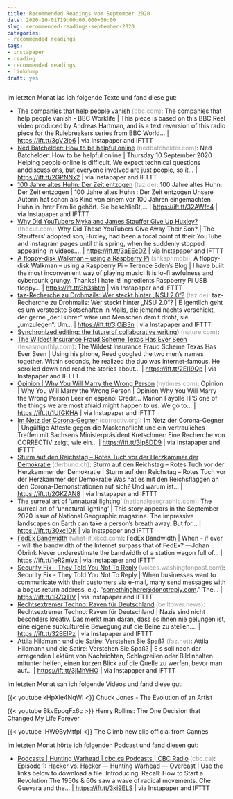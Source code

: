 ```yaml
---
title: Recommended Readings vom September 2020
date: 2020-10-01T19:00:00.000+00:00
slug: recommended-readings-september-2020
categories:
- recommended readings
tags:
- instapaper
- reading
- recommended readings
- linkdump
draft: yes
---
```


Im letzten Monat las ich folgende Texte und fand diese gut:

- [The companies that help people vanish](https://www.bbc.com/worklife/article/20200903-the-companies-that-help-people-vanish) <span style="color: #999999;">(bbc.com)</span>: The companies that help people vanish - BBC Worklife | This piece is based on this BBC Reel video produced by Andreas Hartman, and is a text reversion of this radio piece for the Rulebreakers series from BBC World… | https://ift.tt/3gV2lb6 | via Instapaper and IFTTT
- [Ned Batchelder: How to be helpful online](https://nedbatchelder.com//blog/202009/how_to_be_helpful_online.html) <span style="color: #999999;">(nedbatchelder.com)</span>: Ned Batchelder: How to be helpful online | Thursday 10 September 2020 Helping people online is difficult. We expect technical questions anddiscussions, but everyone involved are just people, so it… | https://ift.tt/2GPNNx2 | via Instapaper and IFTTT
- [100 Jahre altes Huhn: Der Zeit entzogen](https://taz.de/100-Jahre-altes-Huhn/!5711021/) <span style="color: #999999;">(taz.de)</span>: 100 Jahre altes Huhn: Der Zeit entzogen | 100 Jahre altes Huhn : Der Zeit entzogen Unsere Autorin hat schon als Kind von einem vor 100 Jahren eingemachten Huhn in ihrer Familie gehört. Sie beschließt,… | https://ift.tt/32AWfc4 | via Instapaper and IFTTT
- [Why Did YouTubers Myka and James Stauffer Give Up Huxley?](https://www.thecut.com/2020/08/youtube-myka-james-stauffer-huxley-adoption.html) <span style="color: #999999;">(thecut.com)</span>: Why Did These YouTubers Give Away Their Son? | The Stauffers’ adopted son, Huxley, had been a focal point of their YouTube and Instagram pages until this spring, when he suddenly stopped appearing in videos.… | https://ift.tt/3aEEcDZ | via Instapaper and IFTTT
- [A floppy-disk Walkman – using a Raspberry Pi](https://shkspr.mobi/blog/2020/09/a-floppy-disk-mp3-player-using-a-raspberry-pi/) <span style="color: #999999;">(shkspr.mobi)</span>: A floppy-disk Walkman – using a Raspberry Pi – Terence Eden’s Blog | I have built the most inconvenient way of playing music! It is lo-fi awfulness and cyberpunk grungy. Thanks! I hate it! Ingredients Raspberry Pi USB floppy… | https://ift.tt/3h3sbtm | via Instapaper and IFTTT
- [taz-Recherche zu Drohmails: Wer steckt hinter „NSU 2.0“?](https://taz.de/taz-Recherche-zu-Drohmails/!5709468/) <span style="color: #999999;">(taz.de)</span>: taz-Recherche zu Drohmails: Wer steckt hinter „NSU 2.0“? | E igentlich geht es um versteckte Botschaften in Mails, die jemand nachts verschickt, der gerne „der Führer“ wäre und Menschen damit droht, sie „umzulegen“. Um… | https://ift.tt/3jOjB3n | via Instapaper and IFTTT
- [Synchronized editing: the future of collaborative writing](https://www.nature.com/articles/d41586-020-00916-6?error=cookies_not_supported&amp;amp;code=c3c4103e-44ac-46b8-9164-d64cf7d1fb7c)) <span style="color: #999999;">(nature.com)</span>: 
- [The Wildest Insurance Fraud Scheme Texas Has Ever Seen](https://www.texasmonthly.com/articles/it-was-never-enough/) <span style="color: #999999;">(texasmonthly.com)</span>: The Wildest Insurance Fraud Scheme Texas Has Ever Seen | Using his phone, Reed googled the two men’s names together. Within seconds, he realized the duo was internet-famous. He scrolled down and read the stories about… | https://ift.tt/2El19Qp | via Instapaper and IFTTT
- [Opinion | Why You Will Marry the Wrong Person](https://www.nytimes.com/2016/05/29/opinion/sunday/why-you-will-marry-the-wrong-person.html) <span style="color: #999999;">(nytimes.com)</span>: Opinion | Why You Will Marry the Wrong Person | Opinion Why You Will Marry the Wrong Person Leer en español Credit... Marion Fayolle IT’S one of the things we are most afraid might happen to us. We go to… | https://ift.tt/1UfGKHA | via Instapaper and IFTTT
- [Im Netz der Corona-Gegner](https://correctiv.org/faktencheck/hintergrund/2020/08/27/im-netz-der-corona-gegner/) <span style="color: #999999;">(correctiv.org)</span>: Im Netz der Corona-Gegner | Ungültige Atteste gegen die Maskenpflicht und ein vertrauliches Treffen mit Sachsens Ministerpräsident Kretschmer: Eine Recherche von CORRECTIV zeigt, wie ein… | https://ift.tt/3lp8DD9 | via Instapaper and IFTTT
- [Sturm auf den Reichstag – Rotes Tuch vor der Herzkammer der Demokratie](https://www.derbund.ch/das-werden-wir-niemals-hinnehmen-344390734821) <span style="color: #999999;">(derbund.ch)</span>: Sturm auf den Reichstag – Rotes Tuch vor der Herzkammer der Demokratie | Sturm auf den Reichstag – Rotes Tuch vor der Herzkammer der Demokratie Was hat es mit den Reichsflaggen an den Corona-Demonstrationen auf sich? Und warum ist… | https://ift.tt/2GKZAN8 | via Instapaper and IFTTT
- [The surreal art of ‘unnatural lighting’](https://www.nationalgeographic.com/magazine/2020/09/the-surreal-art-of-unnatural-lighting/) <span style="color: #999999;">(nationalgeographic.com)</span>: The surreal art of ‘unnatural lighting’ | This story appears in the September 2020 issue of National Geographic magazine. The impressive landscapes on Earth can take a person’s breath away. But for… | https://ift.tt/30xc1DK | via Instapaper and IFTTT
- [FedEx Bandwidth](https://what-if.xkcd.com/31/) <span style="color: #999999;">(what-if.xkcd.com)</span>: FedEx Bandwidth | When - if ever - will the bandwidth of the Internet surpass that of FedEx? —Johan Öbrink Never underestimate the bandwidth of a station wagon full of… | https://ift.tt/1eR2mVx | via Instapaper and IFTTT
- [Security Fix - They Told You Not To Reply](http://voices.washingtonpost.com/securityfix/2008/03/they_told_you_not_to_reply.html) <span style="color: #999999;">(voices.washingtonpost.com)</span>: Security Fix - They Told You Not To Reply | When businesses want to communicate with their customers via e-mail, many send messages with a bogus return address, e.g. "somethinghere@donotreply.com." The… | https://ift.tt/1RZQTIV | via Instapaper and IFTTT
- [Rechtsextremer Techno: Raven für Deutschland](https://www.belltower.news/rechtsextremer-techno-raven-fuer-deutschland-102803/) <span style="color: #999999;">(belltower.news)</span>: Rechtsextremer Techno: Raven für Deutschland | Nazis sind nicht besonders kreativ. Das merkt man daran, dass es ihnen nie gelungen ist, eine eigene subkulturelle Bewegung auf die Beine zu stellen.… | https://ift.tt/32BEIPz | via Instapaper and IFTTT
- [Attila Hildmann und die Satire: Verstehen Sie Spaß?](https://www.faz.net/aktuell/feuilleton/medien/attila-hildmann-und-die-satire-verstehen-sie-spass-16937755.html) <span style="color: #999999;">(faz.net)</span>: Attila Hildmann und die Satire: Verstehen Sie Spaß? | E s soll nach der erregenden Lektüre von Nachrichten, Schlagzeilen oder Bildinhalten mitunter helfen, einen kurzen Blick auf die Quelle zu werfen, bevor man auf… | https://ift.tt/3jMhVHO | via Instapaper and IFTTT

Im letzten Monat sah ich folgende Videos und fand diese gut:

{{< youtube kHpXle4NqWI <}}
Chuck Jones - The Evolution of an Artist

{{< youtube BkvEpoqFx6c >}}
Henry Rollins: The One Decision that Changed My Life Forever

{{< youtube IHW9ByMtfpI <}}
The Climb new clip official from Cannes

Im letzten Monat hörte ich folgenden Podcast und fand diesen gut:

- [Podcasts | Hunting Warhead | cbc.ca Podcasts | CBC Radio](https://www.cbc.ca/radio/podcasts/hunting-warhead/index.html) <span style="color: #999999;">(cbc.ca)</span>: Episode 1: Hacker vs. Hacker — Hunting Warhead — Overcast | Use the links below to download a file. Introducing: Recall: How to Start a Revolution The 1950s & 60s saw a wave of radical movements. Che Guevara and the… | https://ift.tt/3ki9ELS | via Instapaper and IFTTT

